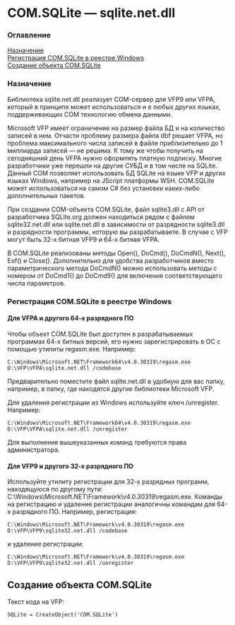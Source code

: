 # COM.SQLite — sqlite.net.dll
### Оглавление
[Назначение](#Назначение)  
[Регистрация COM.SQLite в реестре Windows](#Регистрация-COMSQLite-в-реестре-Windows)  
[Создание объекта COM.SQLite](#Создание-объекта-COMSQLite)  
### Назначение
Библиотека sqlite.net.dll реализует COM-сервер для VFP9 или VFPA, который в принципе может использоваться и в любых других языках, поддерживающих COM технологию обмена данными.  

Microsoft VFP имеет ограничение на размер файла БД и на количество записей в нем. Отчасти проблему размера файла dbf решает VFPA,
но проблема максимального числа записей в файле приблизительно до 1 миллиарда записей — не решима. К тому же чтобы получить на
сегодняшний день VFPA нужно оформлять платную подписку. Многие разработчики уже перешли на другие СУБД и в том числе на SQLite.
Данный COM позволяет использовать БД SQLite на языке VFP и других языках Windows, например на JScript платформы WSH. COM.SQLite может использоваться на самом C# без установки каких-либо дополнительных пакетов.  

При создании COM-объекта COM.SQLite, файл sqlite3.dll с API от разработчика SQLite.org должен находиться рядом с файлом sqlite32.net.dll
или sqlite.net.dll в зависимости от разрядности sqlite3.dll и разрядности программы, которую вы разрабатываете. В случае с VFP могут
быть 32-х битная VFP9 и 64-х битная VFPA.  

В COM.SQLite реализованы методы Open(), DoCmd(), DoCmdN(), Next(), Eof() и Close(). Дополнительно для удобства разработчиков вместо параметрического метода DoCmdN() можно использовать методы с номером от DoCmd1() до DoCmd9() для включения соответствующего числа параметров.
### Регистрация COM.SQLite в реестре Windows
#### Для VFPA и другого 64-х разрядного ПО
Чтобы объект COM.SQLite был доступен в разрабатываемых программах 64-х битных версий, его нужно зарегистрировать в ОС с помощью
утилиты regasm.exe. Например:
```
C:\Windows\Microsoft.NET\Framework64\v4.0.30319\regasm.exe D:\VFP\VFPA\sqlite.net.dll /codebase
```
Предварительно поместите файл sqlite.net.dll в удобную для вас папку, например, в папку, где находятся другие библиотеки
Microsoft VFP.  

Для удаления регистрации из Windows используйте ключ /unregister. Например:
```
C:\Windows\Microsoft.NET\Framework64\v4.0.30319\regasm.exe D:\VFP\VFPA\sqlite.net.dll /unregister
```
Для выполнения вышеуказанных команд требуются права администратора.
#### Для VFP9 и другого 32-х разрядного ПО
Используйте утилиту регистрации для 32-х разрядных программ, находящуюся по другому пути:
C:\Windows\Microsoft.NET\Framework\v4.0.30319\regasm.exe. Команды на регистрацию и удаление регистрации аналогичны командам
для 64-х разрядного ПО. Например, регистрация:
```
C:\Windows\Microsoft.NET\Framework\v4.0.30319\regasm.exe D:\VFP\VFP9\sqlite32.net.dll /codebase
```
и удаление регистрации:
```
C:\Windows\Microsoft.NET\Framework\v4.0.30319\regasm.exe D:\VFP\VFP9\sqlite32.net.dll /unregister
```
## Создание объекта COM.SQLite
Текст кода на VFP:
```
SQLite = CreateObject('COM.SQLite')
```
